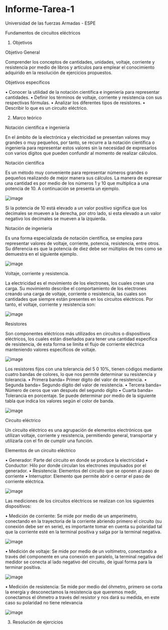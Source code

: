 # Informe-Tarea-1
Universidad de las fuerzas Armadas - ESPE

Fundamentos de circuitos eléctricos

1. Objetivos

Objetivo General

Comprender los conceptos de cantidades, unidades, voltaje, corriente y resistencia por medio de libros y artículos para emplear el conocimiento adquirido en la resolución de ejercicios propuestos.

Objetivos específicos

•	Conocer la utilidad de la notación científica e ingeniería para representar cantidades.
•	Definir los términos de voltaje, corriente y resistencia con sus respectivas fórmulas. 
•	Analizar los diferentes tipos de resistores.
•	Describir lo que es un circuito eléctrico.

2. Marco teórico

Notación científica e ingeniería

En el ámbito de la electrónica y electricidad se presentan valores muy grandes o muy pequeños, por tanto, se recurre a la notación científica o ingeniería para representar estos valores sin la necesidad de expresarlos con varios dígitos que pueden confundir al momento de realizar cálculos.

Notación científica

Es un método muy conveniente para representar números grandes o pequeños realizando de mejor manera sus cálculos. La manera de expresar una cantidad es por medio de los números 1 y 10 que multiplica a una potencia de 10. A continuación se presenta un ejemplo.

![image](https://user-images.githubusercontent.com/105565670/168500491-02e01589-7d2c-4965-8530-47850dc3a351.png)

Si la potencia de 10 está elevado a un valor positivo significa que los decimales se mueven a la derecha, por otro lado, si esta elevado a un valor negativo los decimales se mueven a la izquierda.

Notación de ingeniería

Es una forma especializada de notación científica, se emplea para representar valores de voltaje, corriente, potencia, resistencia, entre otros. Su diferencia es que la potencia de diez debe ser múltiplos de tres como se demuestra en el siguiente ejemplo.

![image](https://user-images.githubusercontent.com/105565670/168500520-4396a547-4020-4fa8-ac48-86e07ec9f922.png)

Voltaje, corriente y resistencia.

La electricidad es el movimiento de los electrones, los cuales crean una carga. Su movimiento describe el comportamiento de los electrones creando una carga de voltaje, corriente o resistencia, las cuales son cantidades que siempre están presentes en los circuitos eléctricos. Por tanto, el voltaje, corriente y resistencia son:

![image](https://user-images.githubusercontent.com/105565670/168500556-0f2416f1-90a5-4ec4-a6b1-37444085420b.png)

Resistores

Son componentes eléctricos más utilizados en circuitos o dispositivos eléctricos, los cuales están diseñados para tener una cantidad específica de resistencia, de esta forma se limita el flujo de corriente eléctrica manteniendo valores específicos de voltaje.

![image](https://user-images.githubusercontent.com/105565670/168500587-fb0da91c-0473-42bc-b272-e86703c036ed.png)

Los resistores fijos con una tolerancia del 5 0 10%, tienen códigos mediante cuatro bandas de colores, lo que nos permite determinar su resistencia y tolerancia.
•	Primera banda= Primer dígito del valor de resistencia.
•	Segunda banda= Segundo dígito del valor de resistencia.
•	Tercera banda= Número de ceros que van después del segundo dígito
•	Cuarta banda= Tolerancia en porcentaje.
Se puede determinar por medio de la siguiente tabla que indica los valores según el color de banda.

![image](https://user-images.githubusercontent.com/105565670/168500600-3a59863c-dd3d-415b-aae1-2dd3f632af47.png)

Circuito eléctrico

Un circuito eléctrico es una agrupación de elementos electrónicos que utilizan voltaje, corriente y resistencia, permitiendo general, transportar y utilizarla con el fin de cumplir una función.

Elementos de un circuito eléctrico

•	Generador: Parte del circuito en donde se produce la electricidad
•	Conductor: Hilo por donde circulan los electrones impulsados por el generador.
•	Resistencia: Elementos del circuito que se oponen al paso de corriente
•	Interruptor: Elemento que permite abrir o cerrar el paso de corriente eléctrica.

![image](https://user-images.githubusercontent.com/105565670/168500664-d583a6d1-fefe-46cc-8b9a-e60376f6f151.png)

Las mediciones de los circuitos eléctricos se realizan con los siguientes dispositivos:

•	Medición de corriente: Se mide por medio de un amperímetro, conectando en la trayectoria de la corriente abriendo primero el circuito (su conexión debe ser en serie), es importante tomar en cuenta su polaridad tal que la corriente esté en la terminal positiva y salga por la terminal negativa. 

![image](https://user-images.githubusercontent.com/105565670/168500682-8fb6c411-7047-4f23-a8ba-c919addcb0a5.png)

•	Medición de voltaje: Se mide por medio de un voltímetro, conectando a través del componente en una conexión en paralelo, la terminal negativa del medidor se conecta al lado negativo del circuito, de igual forma para la terminar positiva.

![image](https://user-images.githubusercontent.com/105565670/168500693-439e83a7-570b-4177-9d52-ed9d3bec85a0.png)

•	Medición de resistencia: Se mide por medio del óhmetro, primero se corta la energía y desconectamos la resistencia que queremos medir, conectamos el óhmetro a través del resistor y nos dará su medida, en este caso su polaridad no tiene relevancia

![image](https://user-images.githubusercontent.com/105565670/168500726-da8e94e3-a190-4dd1-ad66-a62700cf4c1c.png)

3. Resolución de ejercicios

